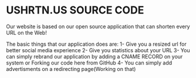 USHRTN.US SOURCE CODE
===============================

Our website is based on our open source application that can shorten every URL on the Web!


The basic things that our application does are:
1- Give you a resized url for better social media experience
2- Give you statistics about your URL
3- You can simply rebrand our application by adding a CNAME RECORD on your system or Forking our code here from GitHub
4- You can simply add advertisments on a redirecting page(Working on that)
